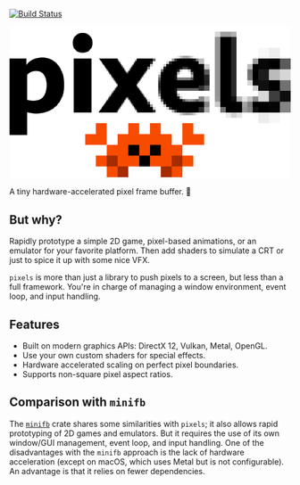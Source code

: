 [![Build Status](https://travis-ci.org/parasyte/pixels.svg?branch=master)](https://travis-ci.org/parasyte/pixels)

![Pixels Logo](img/pixels.png)

A tiny hardware-accelerated pixel frame buffer. :crab:

## But why?

Rapidly prototype a simple 2D game, pixel-based animations, or an emulator for your favorite platform. Then add shaders to simulate a CRT or just to spice it up with some nice VFX.

`pixels` is more than just a library to push pixels to a screen, but less than a full framework. You're in charge of managing a window environment, event loop, and input handling.

## Features

- Built on modern graphics APIs: DirectX 12, Vulkan, Metal, OpenGL.
- Use your own custom shaders for special effects.
- Hardware accelerated scaling on perfect pixel boundaries.
- Supports non-square pixel aspect ratios.

## Comparison with `minifb`

The [`minifb`](https://crates.io/crates/minifb) crate shares some similarities with `pixels`; it also allows rapid prototyping of 2D games and emulators. But it requires the use of its own window/GUI management, event loop, and input handling. One of the disadvantages with the `minifb` approach is the lack of hardware acceleration (except on macOS, which uses Metal but is not configurable). An advantage is that it relies on fewer dependencies.
